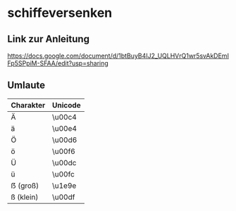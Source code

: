 # schiffeversenken

## Link zur Anleitung
https://docs.google.com/document/d/1btBuyB4IJ2_UQLHVrQ1wr5svAkDEmIFp5SPpiM-SFAA/edit?usp=sharing

## Umlaute

| Charakter | Unicode |
| --------- | ------- |
| Ä         | \u00c4  |
| ä         | \u00e4  |
| Ö         | \u00d6  |
| ö         | \u00f6  |
| Ü         | \u00dc  |
| ü         | \u00fc  |
| ẞ (groß)  | \u1e9e  |
| ß (klein) | \u00df  |
